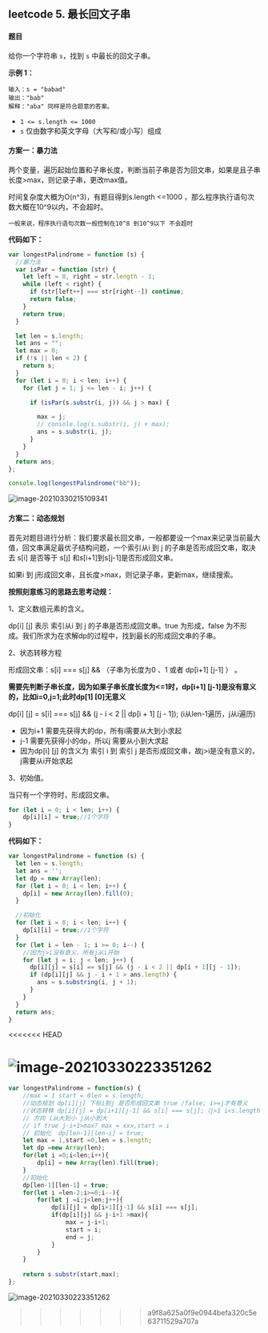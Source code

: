 ## leetcode 5. 最长回文子串

#### 题目

给你一个字符串 `s`，找到 `s` 中最长的回文子串。

**示例 1：**

```
输入：s = "babad"
输出："bab"
解释："aba" 同样是符合题意的答案。
```

- `1 <= s.length <= 1000`
- `s` 仅由数字和英文字母（大写和/或小写）组成

#### 方案一：暴力法

两个变量，遍历起始位置和子串长度，判断当前子串是否为回文串，如果是且子串长度>max，则记录子串，更改max值。

时间复杂度大概为O(n^3)，有题目得到s.length <=1000 ，那么程序执行语句次数大概在10^9以内，不会超时。

```
一般来说，程序执行语句次数一般控制在10^8 到10^9以下 不会超时
```

**代码如下：**

```js
var longestPalindrome = function (s) {
  //暴力法
  var isPar = function (str) {
    let left = 0, right = str.length - 1;
    while (left < right) {
      if (str[left++] === str[right--]) continue;
      return false;
    }
    return true;
  }

  let len = s.length;
  let ans = "";
  let max = 0;
  if (!s || len < 2) {
    return s;
  }
  for (let i = 0; i < len; i++) {
    for (let j = 1; j <= len - i; j++) {

      if (isPar(s.substr(i, j)) && j > max) {

        max = j;
        // console.log(s.substr(i, j) + max);
        ans = s.substr(i, j);
      }
    }
  }
  return ans;
};

console.log(longestPalindrome("bb"));
```

![image-20210330215109341](http://ruoruochen-img-bed.oss-cn-beijing.aliyuncs.com/img/image-20210330215109341.png)

#### 方案二：动态规划

首先对题目进行分析：我们要求最长回文串，一般都要设一个max来记录当前最大值，回文串满足最优子结构问题，一个索引从i 到 j 的子串是否形成回文串，取决去 s[i] 是否等于 s[j] 和s[i+1]到s[j-1]是否形成回文串。

如果i 到 j形成回文串，且长度>max，则记录子串，更新max，继续搜索。

**按照刻意练习的思路去思考动规：**

1、定义数组元素的含义。

dp[i] [j] 表示 索引从i 到 j 的子串是否形成回文串。true 为形成，false 为不形成。我们所求为在求解dp的过程中，找到最长的形成回文串的子串。

2、状态转移方程

形成回文串：s[i] === s[j] && （子串为长度为0 、1 或者 dp[i+1] [j-1] ） 。

**需要先判断子串长度，因为如果子串长度长度为<=1时，dp[i+1] [j-1]是没有意义的，比如i=0,j=1;此时dp[1] [0]无意义**

dp[i] [j] = s[i] === s[j] && (j - i < 2 || dp[i + 1] [j - 1]); (i从len-1遍历，j从i遍历)

- 因为i+1 需要先获得大的dp，所有i需要从大到小求起
- j-1 需要先获得小的dp，所以j 需要从小到大求起
- 因为dp[i] [j] 的含义为 索引 i 到 索引 j 是否形成回文串，故j>i是没有意义的，j需要从i开始求起 

3、初始值。

当只有一个字符时，形成回文串。

```js
for (let i = 0; i < len; i++) {
    dp[i][i] = true;//1个字符
}
```

**代码如下：**

```js
var longestPalindrome = function (s) {
  let len = s.length;
  let ans = '';
  let dp = new Array(len);
  for (let i = 0; i < len; i++) {
    dp[i] = new Array(len).fill(0);
  }

  //初始化
  for (let i = 0; i < len; i++) {
    dp[i][i] = true;//1个字符
  }
  for (let i = len - 1; i >= 0; i--) {
    //因为j>i没有意义，所有j从i开始
    for (let j = i; j < len; j++) {
      dp[i][j] = s[i] == s[j] && (j - i < 2 || dp[i + 1][j - 1]);
      if (dp[i][j] && j - i + 1 > ans.length) {
        ans = s.substring(i, j + 1);
      }
    }
  }
  return ans;
}

```
<<<<<<< HEAD



![image-20210330223351262](http://ruoruochen-img-bed.oss-cn-beijing.aliyuncs.com/img/image-20210330223351262.png)
=======
```js
var longestPalindrome = function(s) {
    //max = 1 start = 0len = s.length;
    //动态规划 dp[i][j] 下标i到j 是否形成回文串 true /false; i>=j才有意义
    //状态转移 dp[i][j] = dp[i+1][j-1] && s[i] === s[j];（j>1 i<s.length-1)
    // 方向 i从大到小 j从小到大
    // if true j-i+1>max? max = xxx,start = i
    // 初始化  dp[len-1][len-i] = true;
    let max = 1,start =0,len = s.length;
    let dp =new Array(len);
    for(let i =0;i<len;i++){
        dp[i] = new Array(len).fill(true);
    }
    //初始化
    dp[len-1][len-1] = true;
    for(let i =len-2;i>=0;i--){
        for(let j =i;j<len;j++){
            dp[i][j] = dp[i+1][j-1] && s[i] === s[j];
            if(dp[i][j] && j-i+1 >max){
                max = j-i+1;
                start = i;
                end = j;
            }
        }
    }
    
    return s.substr(start,max);
};
```


![image-20210330223351262](http://ruoruochen-img-bed.oss-cn-beijing.aliyuncs.com/img/image-20210330223351262.png)
>>>>>>> a9f8a625a0f9e0944befa320c5e63711529a707a
